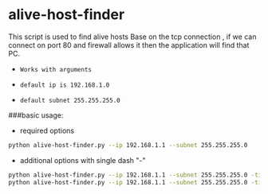 # alive-host-finder
This script is used to find alive hosts Base on the tcp connection , if we can connect on port 80 and firewall allows it then the application will find that PC.
      
*     Works with arguments
*     default ip is 192.168.1.0
*     default subnet 255.255.255.0

###basic usage:
  -   required options
  ```sh
  python alive-host-finder.py --ip 192.168.1.1 --subnet 255.255.255.0
  ```
  
  
  -   additional options with single dash "-"
  ```sh
  python alive-host-finder.py --ip 192.168.1.1 --subnet 255.255.255.0 -timeout 0.5
  python alive-host-finder.py --ip 192.168.1.1 --subnet 255.255.255.0 -timeout 0.5 -verbose
  ```
